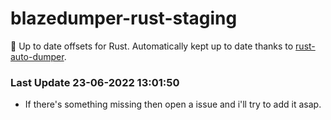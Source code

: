 # blazedumper-rust-staging

🚀 Up to date offsets for Rust. Automatically kept up to date thanks to [rust-auto-dumper](https://github.com/Akandesh/rust-auto-dumper).


### Last Update 23-06-2022 13:01:50
- If there's something missing then open a issue and i'll try to add it asap.